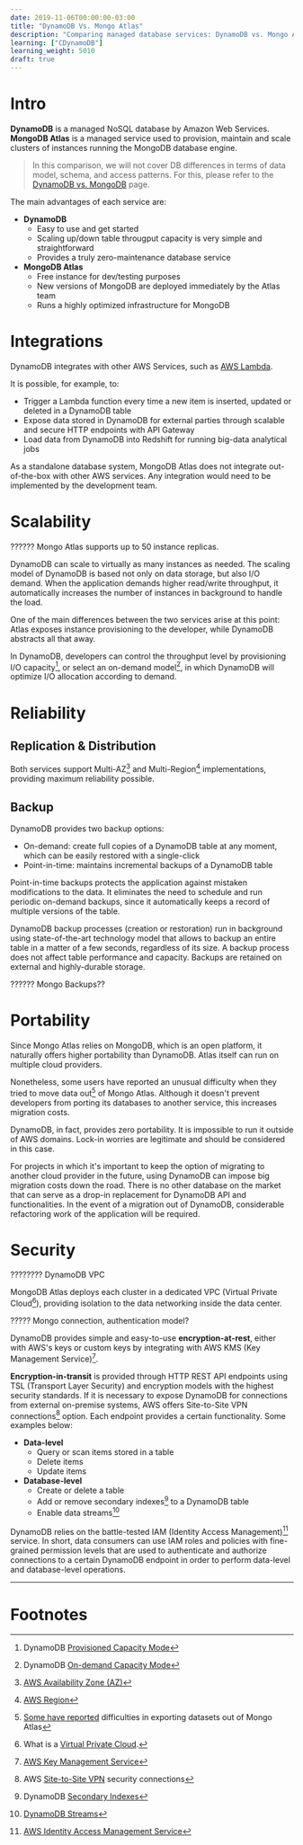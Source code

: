 ```yaml
---
date: 2019-11-06T00:00:00-03:00
title: "DynamoDB Vs. Mongo Atlas"
description: "Comparing managed database services: DynamoDB vs. Mongo Atlas"
learning: ["CDynamoDB"]
learning_weight: 5010
draft: true
---
```


# Intro

**DynamoDB** is a managed NoSQL database by Amazon Web Services. **MongoDB Atlas** is a managed service used to provision, maintain and scale clusters of instances running the MongoDB database engine.

> In this comparison, we will not cover DB differences in terms of data model, schema, and access patterns. For this, please refer to the [DynamoDB vs. MongoDB](/knowledge-base/dynamodb/dynamodb-vs-mongodb.md?utm_source=dashbird-site&utm_medium=article&utm_campaign=knowledge-base&utm_content=dynamodb) page.

The main advantages of each service are:

* **DynamoDB**
    * Easy to use and get started
    * Scaling up/down table througput capacity is very simple and straightforward
    * Provides a truly zero-maintenance database service
* **MongoDB Atlas**
    * Free instance for dev/testing purposes
    * New versions of MongoDB are deployed immediately by the Atlas team
    * Runs a highly optimized infrastructure for MongoDB


# Integrations

DynamoDB integrates with other AWS Services, such as [AWS Lambda](/knowledge-base/aws-lambda/introduction-to-aws-lambda.md?utm_source=dashbird-site&utm_medium=article&utm_campaign=knowledge-base&utm_content=dynamodb).

It is possible, for example, to:

* Trigger a Lambda function every time a new item is inserted, updated or deleted in a DynamoDB table
* Expose data stored in DynamoDB for external parties through scalable and secure HTTP endpoints with API Gateway
* Load data from DynamoDB into Redshift for running big-data analytical jobs

As a standalone database system, MongoDB Atlas does not integrate out-of-the-box with other AWS services. Any integration would need to be implemented by the development team.


# Scalability

?????? Mongo Atlas supports up to 50 instance replicas.

DynamoDB can scale to virtually as many instances as needed. The scaling model of DynamoDB is based not only on data storage, but also I/O demand. When the application demands higher read/write throughput, it automatically increases the number of instances in background to handle the load.

One of the main differences between the two services arise at this point: Atlas exposes instance provisioning to the developer, while DynamoDB abstracts all that away.

In DynamoDB, developers can control the throughput level by provisioning I/O capacity[^2], or select an on-demand model[^3], in which DynamoDB will optimize I/O allocation according to demand.


# Reliability

## Replication & Distribution

Both services support Multi-AZ[^4] and Multi-Region[^5] implementations, providing maximum reliability possible.

## Backup

DynamoDB provides two backup options:

* On-demand: create full copies of a DynamoDB table at any moment, which can be easily restored with a single-click
* Point-in-time: maintains incremental backups of a DynamoDB table

Point-in-time backups protects the application against mistaken modifications to the data. It eliminates the need to schedule and run periodic on-demand backups, since it automatically keeps a record of multiple versions of the table.

DynamoDB backup processes (creation or restoration) run in background using state-of-the-art technology model that allows to backup an entire table in a matter of a few seconds, regardless of its size. A backup process does not affect table performance and capacity. Backups are retained on external and highly-durable storage.

?????? Mongo Backups??


# Portability

Since Mongo Atlas relies on MongoDB, which is an open platform, it naturally offers higher portability than DynamoDB. Atlas itself can run on multiple cloud providers.

Nonetheless, some users have reported an unusual difficulty when they tried to move data out[^6] of Mongo Atlas. Although it doesn't prevent developers from porting its databases to another service, this increases migration costs.

DynamoDB, in fact, provides zero portability. It is impossible to run it outside of AWS domains. Lock-in worries are legitimate and should be considered in this case.

For projects in which it's important to keep the option of migrating to another cloud provider in the future, using DynamoDB can impose big migration costs down the road. There is no other database on the market that can serve as a drop-in replacement for DynamoDB API and functionalities. In the event of a migration out of DynamoDB, considerable refactoring work of the application will be required.


# Security

???????? DynamoDB VPC

MongoDB Atlas deploys each cluster in a dedicated VPC (Virtual Private Cloud[^7]), providing isolation to the data networking inside the data center.

????? Mongo connection, authentication model?

DynamoDB provides simple and easy-to-use **encryption-at-rest**, either with AWS's keys or custom keys by integrating with AWS KMS (Key Management Service)[^8].

**Encryption-in-transit** is provided through HTTP REST API endpoints using TSL (Transport Layer Security) and encryption models with the highest security standards. If it is necessary to expose DynamoDB for connections from external on-premise systems, AWS offers Site-to-Site VPN connections[^9] option. Each endpoint provides a certain functionality. Some examples below:

* **Data-level**
    * Query or scan items stored in a table
    * Delete items
    * Update items
* **Database-level**
    * Create or delete a table
    * Add or remove secondary indexes[^10] to a DynamoDB table
    * Enable data streams[^11]

DynamoDB relies on the battle-tested IAM (Identity Access Management)[^12] service. In short, data consumers can use IAM roles and policies with fine-grained permission levels that are used to authenticate and authorize connections to a certain DynamoDB endpoint in order to perform data-level and database-level operations.


---

# Footnotes

[^1]:
     [Comparison](https://www.g2.com/compare/aws-amazon-dynamodb-vs-mongodb-atlas) of popular market segments among DynamoDB and MongoDB users.

[^2]:
     DynamoDB [Provisioned Capacity Mode](/knowledge-base/dynamodb/capacity-modes?utm_source=dashbird-site&utm_medium=article&utm_campaign=knowledge-base&utm_content=dynamodb#provisioned-capacity-mode)

[^3]:
     DynamoDB [On-demand Capacity Mode](/knowledge-base/dynamodb/capacity-modes?utm_source=dashbird-site&utm_medium=article&utm_campaign=knowledge-base&utm_content=dynamodb#on-demand-capacity-mode)

[^4]:
     [AWS Availability Zone (AZ)](/knowledge-base/aws-cloud/global-infrastructure.md?utm_source=dashbird-site&utm_medium=article&utm_campaign=knowledge-base&utm_content=dynamodb#availability-zone-az)

[^5]:
     [AWS Region](/knowledge-base/aws-cloud/global-infrastructure.md?utm_source=dashbird-site&utm_medium=article&utm_campaign=knowledge-base&utm_content=dynamodb#availability-zone-az)

[^6]:
     [Some have reported](https://www.g2.com/compare/aws-amazon-dynamodb-vs-mongodb-atlas) difficulties in exporting datasets out of Mongo Atlas

[^7]:
     What is a [Virtual Private Cloud](/knowledge-base/basic-concepts/virtual-private-cloud/?utm_source=dashbird-site&utm_medium=article&utm_campaign=knowledge-base&utm_content=dynamodb).

[^8]:
     [AWS Key Management Service]()

[^9]:
     AWS [Site-to-Site VPN](https://docs.aws.amazon.com/vpn/latest/s2svpn/VPC_VPN.html) security connections

[^10]:
     DynamoDB [Secondary Indexes](/knowledge-base/dynamodb/secondary-indexes/?utm_source=dashbird-site&utm_medium=article&utm_campaign=knowledge-base&utm_content=dynamodb)

[^11]:
     [DynamoDB Streams](/knowledge-base/dynamodb/dynamo-streams/?utm_source=dashbird-site&utm_medium=article&utm_campaign=knowledge-base&utm_content=dynamodb)

[^12]:
     [AWS Identity Access Management Service]()
